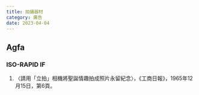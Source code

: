 ```yaml
---
title: 拍攝器材
category: 廣告
date: 2023-04-04
---
```

<adsense></adsense>

## Agfa
### ISO-RAPID IF
1. 〈請用「立拍」相機將聖誕情趣拍成照片永留紀念〉，《工商日報》，1965年12月15日，第6頁。